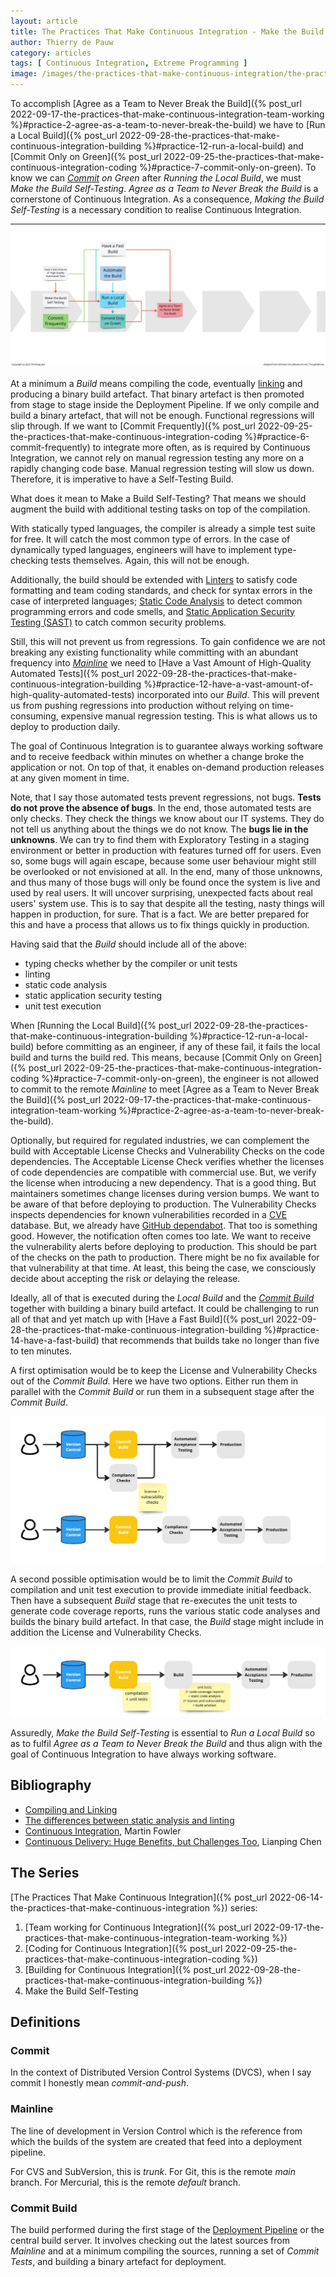 ```yaml
---
layout: article
title: The Practices That Make Continuous Integration - Make the Build Self-Testing
author: Thierry de Pauw
category: articles
tags: [ Continuous Integration, Extreme Programming ]
image: /images/the-practices-that-make-continuous-integration/the-practices-that-make-continuous-integration-make-the-build-self-testing.jpg
---
```


To accomplish [Agree as a Team to Never Break the Build]({% post_url 2022-09-17-the-practices-that-make-continuous-integration-team-working %}#practice-2-agree-as-a-team-to-never-break-the-build) we have to [Run a Local Build]({% post_url 2022-09-28-the-practices-that-make-continuous-integration-building %}#practice-12-run-a-local-build) and [Commit Only on Green]({% post_url 2022-09-25-the-practices-that-make-continuous-integration-coding %}#practice-7-commit-only-on-green). To know we can *[Commit](#commit) on Green* after *Running the Local Build*, we must *Make the Build Self-Testing*. *Agree as a Team to Never Break the Build* is a cornerstone of Continuous Integration. As a consequence, *Making the Build Self-Testing* is a necessary condition to realise Continuous Integration.

---

![Make the Build Self-Testing](/images/the-practices-that-make-continuous-integration/the-practices-that-make-continuous-integration-make-the-build-self-testing.jpg)

At a minimum a *Build* means compiling the code, eventually [linking](https://www.cprogramming.com/compilingandlinking.html) and producing a binary build artefact. That binary artefact is then promoted from stage to stage inside the Deployment Pipeline. If we only compile and build a binary artefact, that will not be enough. Functional regressions will slip through. If we want to [Commit Frequently]({% post_url 2022-09-25-the-practices-that-make-continuous-integration-coding %}#practice-6-commit-frequently) to integrate more often, as is required by Continuous Integration, we cannot rely on manual regression testing any more on a rapidly changing code base. Manual regression testing will slow us down. Therefore, it is imperative to have a Self-Testing  Build.

What does it mean to Make a Build Self-Testing? That means we should augment the build with additional testing tasks on top of the compilation.

With statically typed languages, the compiler is already a simple test suite for free. It will catch the most common type of errors. In the case of dynamically typed languages, engineers will have to implement type-checking tests themselves. Again, this will not be enough.

Additionally, the build should be extended with [Linters](https://en.wikipedia.org/wiki/Lint_(software)) to satisfy code formatting and team coding standards, and check for syntax errors in the case of interpreted languages; [Static Code Analysis](https://en.wikipedia.org/wiki/Static_program_analysis) to detect common programming errors and code smells, and [Static Application Security Testing (SAST)](https://en.wikipedia.org/wiki/Static_application_security_testing) to catch common security problems.

Still, this will not prevent us from regressions. To gain confidence we are not breaking any existing functionality while committing with an abundant frequency into [*Mainline*](#mainline) we need to [Have a Vast Amount of High-Quality Automated Tests]({% post_url 2022-09-28-the-practices-that-make-continuous-integration-building %}#practice-12-have-a-vast-amount-of-high-quality-automated-tests) incorporated into our *Build*. This will prevent us from pushing regressions into production without relying on time-consuming, expensive manual regression testing. This is what allows us to deploy to production daily.

The goal of Continuous Integration is to guarantee always working software and to receive feedback within minutes on whether a change broke the application or not. On top of that, it enables on-demand production releases at any given moment in time.

Note, that I say those automated tests prevent regressions, not bugs. **Tests do not prove the absence of bugs**. In the end, those automated tests are only checks. They check the things we know about our IT systems. They do not tell us anything about the things we do not know. The **bugs lie in the unknowns**. We can try to find them with Exploratory Testing in a staging environment or better in production with features turned off for users. Even so, some bugs will again escape, because some user behaviour might still be overlooked or not envisioned at all. In the end, many of those unknowns, and thus many of those bugs will only be found once the system is live and used by real users. It will uncover surprising, unexpected facts about real users' system use. This is to say that despite all the testing, nasty things will happen in production, for sure. That is a fact. We are better prepared for this and have a process that allows us to fix things quickly in production.

Having said that the *Build* should include all of the above:

- typing checks whether by the compiler or unit tests
- linting
- static code analysis
- static application security testing
- unit test execution

When [Running the Local Build]({% post_url 2022-09-28-the-practices-that-make-continuous-integration-building %}#practice-12-run-a-local-build) before committing as an engineer, if any of these fail, it fails the local build and turns the build red. This means, because [Commit Only on Green]({% post_url 2022-09-25-the-practices-that-make-continuous-integration-coding %}#practice-7-commit-only-on-green), the engineer is not allowed to commit to the remote *Mainline* to meet [Agree as a Team to Never Break the Build]({% post_url 2022-09-17-the-practices-that-make-continuous-integration-team-working %}#practice-2-agree-as-a-team-to-never-break-the-build).

Optionally, but required for regulated industries, we can complement the build with Acceptable License Checks and Vulnerability Checks on the code dependencies. The Acceptable License Check verifies whether the licenses of code dependencies are compatible with commercial use. But, we verify the license when introducing a new dependency. That is a good thing. But maintainers sometimes change licenses during version bumps. We want to be aware of that before deploying to production. The Vulnerability Checks inspects dependencies for known vulnerabilities recorded in a [CVE](https://www.cve.org/) database. But, we already have [GitHub dependabot](https://docs.github.com/en/code-security/getting-started/dependabot-quickstart-guide). That too is something good. However, the notification often comes too late. We want to receive the vulnerability alerts before deploying to production. This should be part of the checks on the path to production. There might be no fix available for that vulnerability at that time. At least, this being the case, we consciously decide about accepting the risk or delaying the release.

Ideally, all of that is executed during the *Local Build* and the [*Commit Build*](#commit-build) together with building a binary build artefact. It could be challenging to run all of that and yet match up with [Have a Fast Build]({% post_url 2022-09-28-the-practices-that-make-continuous-integration-building %}#practice-14-have-a-fast-build) that recommends that builds take no longer than five to ten minutes.

A first optimisation would be to keep the License and Vulnerability Checks out of the *Commit Build*. Here we have two options. Either run them in parallel with the *Commit Build* or run them in a subsequent stage after the *Commit Build*.

![Optimisation 1](/images/the-practices-that-make-continuous-integration/the-practices-that-make-continuous-integration-make-the-build-self-testing-optimisation-1.jpg)

A second possible optimisation would be to limit the *Commit Build* to compilation and unit test execution to provide immediate initial feedback. Then have a subsequent *Build* stage that re-executes the unit tests to generate code coverage reports, runs the various static code analyses and builds the binary build artefact. In that case, the *Build* stage might include in addition the License and Vulnerability Checks.

![Optimisation 2](/images/the-practices-that-make-continuous-integration/the-practices-that-make-continuous-integration-make-the-build-self-testing-optimisation-2.jpg)

Assuredly, *Make the Build Self-Testing* is essential to *Run a Local Build* so as to fulfil *Agree as a Team to Never Break the Build* and thus align with the goal of Continuous Integration to have always working software.

## Bibliography

- [Compiling and Linking](https://www.cprogramming.com/compilingandlinking.html)
- [The differences between static analysis and linting](https://www.imperfectdev.com/static-analysis-vs-linting/)
- [Continuous Integration](https://martinfowler.com/articles/continuousIntegration.html), Martin Fowler
- [Continuous Delivery: Huge Benefits, but Challenges Too](https://www.researchgate.net/publication/271635510_Continuous_Delivery_Huge_Benefits_but_Challenges_Too), Lianping Chen

## The Series

[The Practices That Make Continuous Integration]({% post_url 2022-06-14-the-practices-that-make-continuous-integration %}) series:

1. [Team working for Continuous Integration]({% post_url 2022-09-17-the-practices-that-make-continuous-integration-team-working %})
2. [Coding for Continuous Integration]({% post_url 2022-09-25-the-practices-that-make-continuous-integration-coding %})
3. [Building for Continuous Integration]({% post_url 2022-09-28-the-practices-that-make-continuous-integration-building %})
4. Make the Build Self-Testing

## Definitions

### Commit

In the context of Distributed Version Control Systems (DVCS), when I say commit I honestly mean *commit-and-push*.

### Mainline

The line of development in Version Control which is the reference from which the builds of the system are created that feed into a deployment pipeline.

For CVS and SubVersion, this is *trunk*. For Git, this is the remote *main* branch. For Mercurial, this is the remote *default* branch.

### Commit Build

The build performed during the first stage of the [Deployment Pipeline](https://continuousdelivery.com/implementing/patterns/#the-deployment-pipeline) or the central build server. It involves checking out the latest sources from *Mainline* and at a minimum compiling the sources, running a set of *Commit Tests*, and building a binary artefact for deployment.
